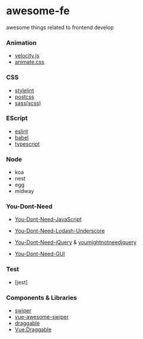 # awesome-fe
awesome things related to frontend develop

### Animation
- [velocity.js](https://github.com/julianshapiro/velocity)
- [animate.css](https://github.com/daneden/animate.css)

### CSS
- [stylelint](https://stylelint.io/)
- [postcss](https://postcss.org/)
- [sass(scss)](https://sass-lang.com/)

### EScript
- [eslint](https://eslint.org/)
- [babel](https://babeljs.io/)
- [typescript](http://typescriptlang.org/)

### Node
- koa
- nest
- egg
- midway

### You-Dont-Need

- [You-Dont-Need-JavaScript](https://github.com/you-dont-need/You-Dont-Need-JavaScript)
- [You-Dont-Need-Lodash-Underscore](https://github.com/you-dont-need/You-Dont-Need-Lodash-Underscore)
- [You-Dont-Need-jQuery](https://github.com/nefe/You-Dont-Need-jQuery) & [youmightnotneedjquery](http://youmightnotneedjquery.com/)

- [You-Dont-Need-GUI](https://github.com/you-dont-need/You-Dont-Need-GUI)

### Test
- [jest]

### Components & Libraries
- [swiper](https://github.com/nolimits4web/swiper)
- [vue-awesome-swiper](https://github.com/surmon-china/vue-awesome-swiper)
- [draggable](https://github.com/Shopify/draggable)
- [Vue.Draggable](https://github.com/SortableJS/Vue.Draggable)
